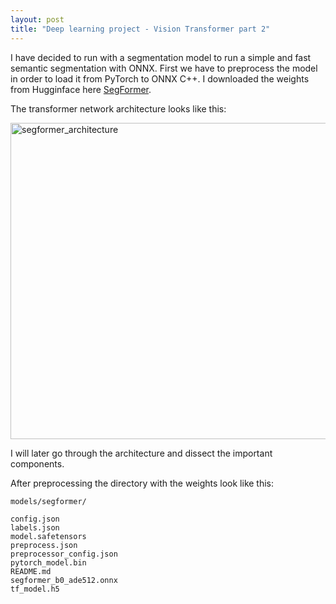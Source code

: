 ```yaml
---
layout: post
title: "Deep learning project - Vision Transformer part 2"
---
```


I have decided to run with a segmentation model to run a simple and fast semantic segmentation with ONNX. First we have to preprocess the model in order to load it from PyTorch to ONNX C++. I downloaded the weights from Hugginface here [SegFormer](https://huggingface.co/docs/transformers/model_doc/segformer). 

The transformer network architecture looks like this:

<img width="995" height="506" alt="segformer_architecture" src="https://github.com/user-attachments/assets/cb48ee9e-d967-48c9-b3c1-aba5fb4e45ba" />

I will later go through the architecture and dissect the important components. 

After preprocessing the directory with the weights look like this:

```shell
models/segformer/

config.json
labels.json
model.safetensors
preprocess.json
preprocessor_config.json
pytorch_model.bin
README.md
segformer_b0_ade512.onnx
tf_model.h5
``` 

